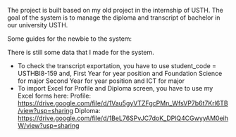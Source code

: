 The project is built based on my old project in the internship of USTH. The goal of the system is to manage the diploma and transcript of bachelor in our university USTH.

Some guides for the newbie to the system:

There is still some data that I made for the system.
+ To check the transcript exportation, you have to use student_code = USTHBI8-159 and,
First Year for year position and Foundation Science for major
Second Year for year position and ICT for major
+ To import Excel for Profile and Diploma screen, you have to use my Excel forms here:
Profile: https://drive.google.com/file/d/1Vau5gyVTZFgcPMn_WfsVP7b6t7Krl6TB/view?usp=sharing
Diploma: https://drive.google.com/file/d/1BeL76SPvJC7doK_DPlQ4CGwyyAM0eihW/view?usp=sharing

